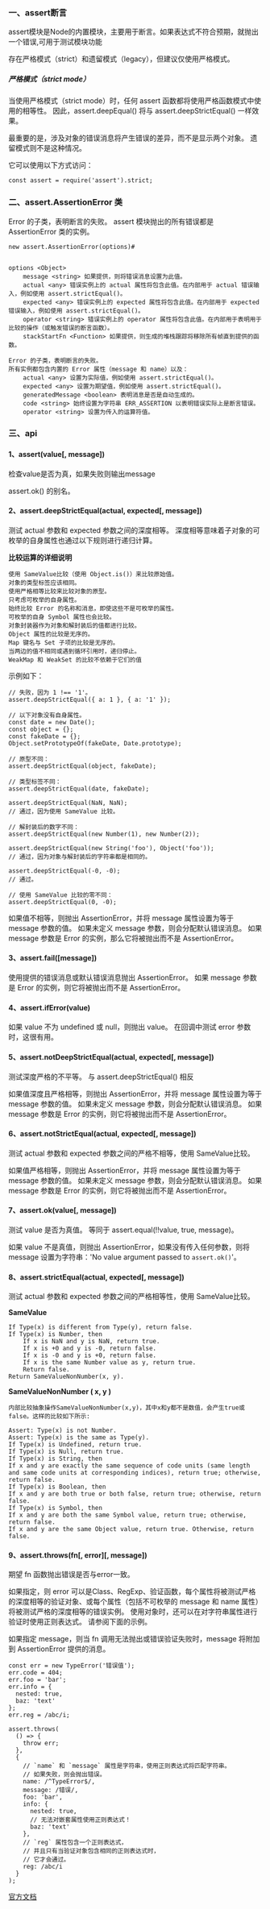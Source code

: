 ### 一、assert断言
assert模块是Node的内置模块，主要用于断言。如果表达式不符合预期，就抛出一个错误,可用于测试模块功能

存在严格模式（strict）和遗留模式（legacy），但建议仅使用严格模式。
##### 严格模式（strict mode）
当使用严格模式（strict mode）时，任何 assert 函数都将使用严格函数模式中使用的相等性。 因此，assert.deepEqual() 将与 assert.deepStrictEqual() 一样效果。

最重要的是，涉及对象的错误消息将产生错误的差异，而不是显示两个对象。 遗留模式则不是这种情况。

它可以使用以下方式访问：
```
const assert = require('assert').strict;
```
### 二、assert.AssertionError 类
Error 的子类，表明断言的失败。 assert 模块抛出的所有错误都是 AssertionError 类的实例。
```
new assert.AssertionError(options)#


options <Object>
    message <string> 如果提供，则将错误消息设置为此值。
    actual <any> 错误实例上的 actual 属性将包含此值。在内部用于 actual 错误输入，例如使用 assert.strictEqual()。
    expected <any> 错误实例上的 expected 属性将包含此值。在内部用于 expected 错误输入，例如使用 assert.strictEqual()。
    operator <string> 错误实例上的 operator 属性将包含此值。在内部用于表明用于比较的操作（或触发错误的断言函数）。
    stackStartFn <Function> 如果提供，则生成的堆栈跟踪将移除所有帧直到提供的函数。
    
Error 的子类，表明断言的失败。
所有实例都包含内置的 Error 属性（message 和 name）以及：
    actual <any> 设置为实际值，例如使用 assert.strictEqual()。
    expected <any> 设置为期望值，例如使用 assert.strictEqual()。
    generatedMessage <boolean> 表明消息是否是自动生成的。
    code <string> 始终设置为字符串 ERR_ASSERTION 以表明错误实际上是断言错误。
    operator <string> 设置为传入的运算符值。
```
### 三、api
#### 1、assert(value[, message])
检查value是否为真，如果失败则输出message

assert.ok() 的别名。
#### 2、assert.deepStrictEqual(actual, expected[, message])
测试 actual 参数和 expected 参数之间的深度相等。 深度相等意味着子对象的可枚举的自身属性也通过以下规则进行递归计算。

**比较运算的详细说明**
```
使用 SameValue比较（使用 Object.is()）来比较原始值。
对象的类型标签应该相同。
使用严格相等比较来比较对象的原型。
只考虑可枚举的自身属性。
始终比较 Error 的名称和消息，即使这些不是可枚举的属性。
可枚举的自身 Symbol 属性也会比较。
对象封装器作为对象和解封装后的值都进行比较。
Object 属性的比较是无序的。
Map 键名与 Set 子项的比较是无序的。
当两边的值不相同或遇到循环引用时，递归停止。
WeakMap 和 WeakSet 的比较不依赖于它们的值
```
示例如下：
```
// 失败，因为 1 !== '1'。
assert.deepStrictEqual({ a: 1 }, { a: '1' });

// 以下对象没有自身属性。
const date = new Date();
const object = {};
const fakeDate = {};
Object.setPrototypeOf(fakeDate, Date.prototype);

// 原型不同：
assert.deepStrictEqual(object, fakeDate);

// 类型标签不同：
assert.deepStrictEqual(date, fakeDate);

assert.deepStrictEqual(NaN, NaN);
// 通过，因为使用 SameValue 比较。

// 解封装后的数字不同：
assert.deepStrictEqual(new Number(1), new Number(2));

assert.deepStrictEqual(new String('foo'), Object('foo'));
// 通过，因为对象与解封装后的字符串都是相同的。

assert.deepStrictEqual(-0, -0);
// 通过。

// 使用 SameValue 比较的零不同：
assert.deepStrictEqual(0, -0);
```
如果值不相等，则抛出 AssertionError，并将 message 属性设置为等于 message 参数的值。 如果未定义 message 参数，则会分配默认错误消息。 如果 message 参数是 Error 的实例，那么它将被抛出而不是 AssertionError。

#### 3、assert.fail([message])
使用提供的错误消息或默认错误消息抛出 AssertionError。 如果 message 参数是 Error 的实例，则它将被抛出而不是 AssertionError。
#### 4、assert.ifError(value)
如果 value 不为 undefined 或 null，则抛出 value。 在回调中测试 error 参数时，这很有用。
#### 5、assert.notDeepStrictEqual(actual, expected[, message])
测试深度严格的不平等。 与 assert.deepStrictEqual() 相反

如果值深度且严格相等，则抛出 AssertionError，并将 message 属性设置为等于 message 参数的值。 如果未定义 message 参数，则会分配默认错误消息。 如果 message 参数是 Error 的实例，则它将被抛出而不是 AssertionError。

#### 6、assert.notStrictEqual(actual, expected[, message])
测试 actual 参数和 expected 参数之间的严格不相等，使用 SameValue比较。

如果值严格相等，则抛出 AssertionError，并将 message 属性设置为等于 message 参数的值。 如果未定义 message 参数，则会分配默认错误消息。 如果 message 参数是 Error 的实例，则它将被抛出而不是 AssertionError。

#### 7、assert.ok(value[, message])
测试 value 是否为真值。 等同于 assert.equal(!!value, true, message)。

如果 value 不是真值，则抛出 AssertionError，如果没有传入任何参数，则将 message 设置为字符串：'No value argument passed to `assert.ok()`'。
#### 8、assert.strictEqual(actual, expected[, message])
测试 actual 参数和 expected 参数之间的严格相等性，使用 SameValue比较。

**SameValue**
```
If Type(x) is different from Type(y), return false.
If Type(x) is Number, then
    If x is NaN and y is NaN, return true.
    If x is +0 and y is -0, return false.
    If x is -0 and y is +0, return false.
    If x is the same Number value as y, return true.
    Return false.
Return SameValueNonNumber(x, y).
```
**SameValueNonNumber ( x, y )**
```
内部比较抽象操作SameValueNonNumber(x,y)，其中x和y都不是数值，会产生true或false。这样的比较如下所示:

Assert: Type(x) is not Number.
Assert: Type(x) is the same as Type(y).
If Type(x) is Undefined, return true.
If Type(x) is Null, return true.
If Type(x) is String, then
If x and y are exactly the same sequence of code units (same length and same code units at corresponding indices), return true; otherwise, return false.
If Type(x) is Boolean, then
If x and y are both true or both false, return true; otherwise, return false.
If Type(x) is Symbol, then
If x and y are both the same Symbol value, return true; otherwise, return false.
If x and y are the same Object value, return true. Otherwise, return false.
```
#### 9、assert.throws(fn[, error][, message])
期望 fn 函数抛出错误是否与error一致。

如果指定，则 error 可以是Class、RegExp、验证函数，每个属性将被测试严格的深度相等的验证对象、或每个属性（包括不可枚举的 message 和 name 属性）将被测试严格的深度相等的错误实例。 使用对象时，还可以在对字符串属性进行验证时使用正则表达式。 请参阅下面的示例。

如果指定 message，则当 fn 调用无法抛出或错误验证失败时，message 将附加到 AssertionError 提供的消息。
```
const err = new TypeError('错误值');
err.code = 404;
err.foo = 'bar';
err.info = {
  nested: true,
  baz: 'text'
};
err.reg = /abc/i;

assert.throws(
  () => {
    throw err;
  },
  {
    // `name` 和 `message` 属性是字符串，使用正则表达式将匹配字符串。 
    // 如果失败，则会抛出错误。
    name: /^TypeError$/,
    message: /错误/,
    foo: 'bar',
    info: {
      nested: true,
      // 无法对嵌套属性使用正则表达式！
      baz: 'text'
    },
    // `reg` 属性包含一个正则表达式，
    // 并且只有当验证对象包含相同的正则表达式时，
    // 它才会通过。
    reg: /abc/i
  }
);

```

[官方文档](http://nodejs.cn/api/assert.html)